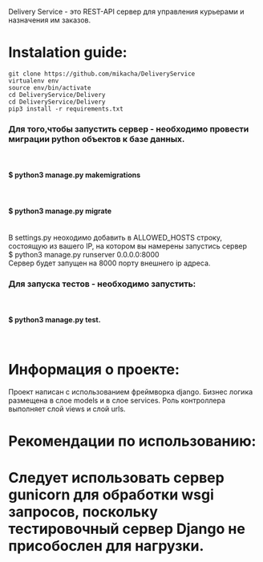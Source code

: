 Delivery Service - это REST-API сервер для управления курьерами и назначения им заказов.
<h1>Instalation guide:</h1>

```git clone https://github.com/mikacha/DeliveryService```<br>
```virtualenv env```<br>
```source env/bin/activate```<br>
```cd DeliveryService/Delivery```<br>
```cd DeliveryService/Delivery```<br>
```pip3 install -r requirements.txt```<br>

<h3>Для того,чтобы запустить сервер - необходимо провести миграции python объектов к базе данных.</h3><br>
<h4>$ python3 manage.py makemigrations</h4><br>
<h4>$ python3 manage.py migrate</h4><br>
В settings.py неоходимо добавить в ALLOWED_HOSTS строку, состоящую из вашего IP, на котором вы намерены запустись сервер<br>
$ python3 manage.py runserver 0.0.0.0:8000<br>
Сервер будет запущен на 8000 порту внешнего ip адреса.
<h3>Для запуска тестов - необходимо запустить:</h3><br>
	<h4>$ python3 manage.py test.</h4>
	<br>
	
<h1>Информация о проекте:</h1>
Проект написан с использованием фреймворка django. Бизнес логика размещена в слое models и в слое services.
Роль контроллера выполняет слой views и слой urls.
	
<h1>Рекомендации по использованию:<h1>
	Следует использовать сервер gunicorn для обработки wsgi запросов, поскольку тестировочный сервер Django не присобослен для нагрузки.
	
